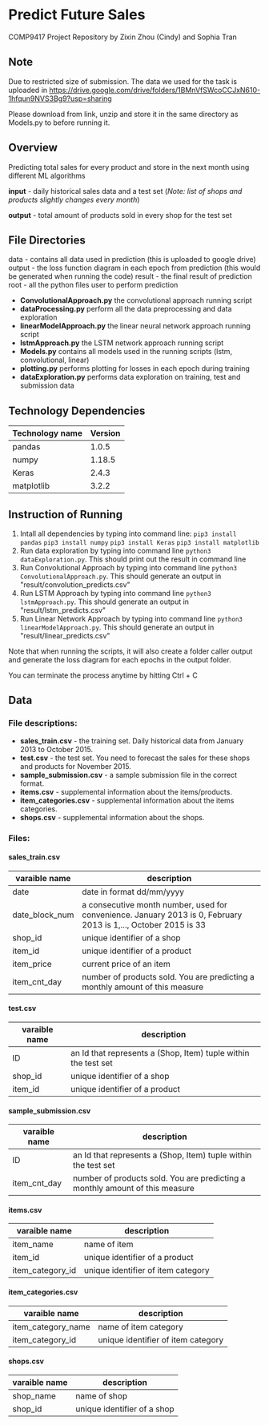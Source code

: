 # Predict Future Sales

COMP9417 Project Repository by Zixin Zhou (Cindy) and Sophia Tran

## Note
Due to restricted size of submission. The data we used for the task is uploaded in https://drive.google.com/drive/folders/1BMnVfSWcoCCJxN610-1hfqun9NVS3Bg9?usp=sharing 

Please download from link, unzip and store it in the same directory as Models.py to before running it.

## Overview
Predicting total sales for every product and store in the next month using different ML algorithms

**input** - daily historical sales data and a test set
(*Note: list of shops and products slightly changes every month*)

**output** - total amount of products sold in every shop for the test set

## File Directories
data - contains all data used in prediction (this is uploaded to google drive)
output - the loss function diagram in each epoch from prediction (this would be generated when running the code)
result - the final result of prediction
root - all the python files user to perform prediction
- **ConvolutionalApproach.py** the convolutional approach running script
- **dataProcessing.py** perform all the data preprocessing and data exploration
- **linearModelApproach.py** the linear neural network approach running script
- **lstmApproach.py** the LSTM network approach running script
- **Models.py** contains all models used in the running scripts (lstm, convolutional, linear)
- **plotting.py** performs plotting for losses in each epoch during training
- **dataExploration.py** performs data exploration on training, test and submission data

## Technology Dependencies
| Technology name | Version |
| --------------- | ------- |
| pandas | 1.0.5 |
| numpy | 1.18.5 |
| Keras | 2.4.3 |
| matplotlib | 3.2.2 |

## Instruction of Running
1. Intall all dependencies by typing into command line:
    `pip3 install pandas`
    `pip3 install numpy`
    `pip3 install Keras`
    `pip3 install matplotlib`
2. Run data exploration by typing into command line `python3 dataExploration.py`. This should print out the result in command line
3. Run Convolutional Approach by typing into command line `python3 ConvolutionalApproach.py`. This should generate an output in "result/convolution_predicts.csv"
4. Run LSTM Approach by typing into command line `python3 lstmApproach.py`. This should generate an output in "result/lstm_predicts.csv"
5. Run Linear Network Approach by typing into command line `python3 linearModelApproach.py`. This should generate an output in "result/linear_predicts.csv"

Note that when running the scripts, it will also create a folder caller output and generate the loss diagram for each epochs in the output folder.

You can terminate the process anytime by hitting Ctrl + C

## Data
### File descriptions:
- **sales_train.csv** - the training set. Daily historical data from January 2013 to October 2015.
- **test.csv** - the test set. You need to forecast the sales for these shops and products for November 2015.
- **sample_submission.csv** - a sample submission file in the correct format.
- **items.csv** - supplemental information about the items/products.
- **item_categories.csv**  - supplemental information about the items categories.
- **shops.csv** - supplemental information about the shops.

### Files:
#### sales_train.csv
| varaible name | description |
| ------------- | ----------- |
| date | date in format dd/mm/yyyy|
| date_block_num | a consecutive month number, used for convenience. January 2013 is 0, February 2013 is 1,..., October 2015 is 33 |
| shop_id | unique identifier of a shop |
| item_id | unique identifier of a product |
| item_price | current price of an item |
| item_cnt_day | number of products sold. You are predicting a monthly amount of this measure |

#### test.csv
| varaible name | description |
| ------------- | ----------- |
| ID | an Id that represents a (Shop, Item) tuple within the test set |
| shop_id | unique identifier of a shop |
| item_id | unique identifier of a product |

#### sample_submission.csv
| varaible name | description |
| ------------- | ----------- |
| ID | an Id that represents a (Shop, Item) tuple within the test set |
| item_cnt_day | number of products sold. You are predicting a monthly amount of this measure |

#### items.csv
| varaible name | description |
| ------------- | ----------- |
| item_name | name of item |
| item_id | unique identifier of a product |
| item_category_id | unique identifier of item category |

#### item_categories.csv
| varaible name | description |
| ------------- | ----------- |
| item_category_name | name of item category |
| item_category_id | unique identifier of item category |

#### shops.csv
| varaible name | description |
| ------------- | ----------- |
| shop_name | name of shop |
| shop_id | unique identifier of a shop |
